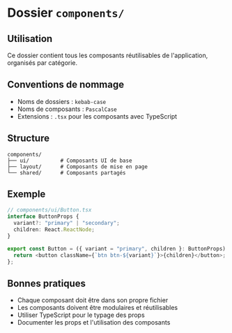 # Dossier `components/`

## Utilisation

Ce dossier contient tous les composants réutilisables de l'application, organisés par catégorie.

## Conventions de nommage

- Noms de dossiers : `kebab-case`
- Noms de composants : `PascalCase`
- Extensions : `.tsx` pour les composants avec TypeScript

## Structure

```plaintext
components/
├── ui/          # Composants UI de base
├── layout/      # Composants de mise en page
└── shared/      # Composants partagés
```

## Exemple

```typescript
// components/ui/Button.tsx
interface ButtonProps {
  variant?: "primary" | "secondary";
  children: React.ReactNode;
}

export const Button = ({ variant = "primary", children }: ButtonProps) => {
  return <button className={`btn btn-${variant}`}>{children}</button>;
};
```

## Bonnes pratiques

- Chaque composant doit être dans son propre fichier
- Les composants doivent être modulaires et réutilisables
- Utiliser TypeScript pour le typage des props
- Documenter les props et l'utilisation des composants
